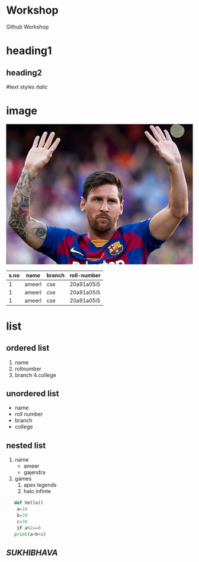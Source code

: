 # Workshop
Github Workshop 
# heading1
## heading2

#text styles
*italic*



# image
![messi](messi1.jpg)


|s.no|name|branch|roll-number|
|----|----|------|-----------|
|1|ameerl|cse|20a91a05i5|
|1|ameerl|cse|20a91a05i5|
|1|ameerl|cse|20a91a05i5|




# list
## ordered list
1. name
2. rollnumber
3. branch
4.college

## unordered list
- name
- roll number
- branch
- college

## nested list
1. name
   - ameer
   - gajendra
2. games
   1. apex legends
   2. halo infinte
  
```python 
   def hello()
    a=10
    b=20
    c=30
    if a%2==0
   print(a+b+c)
```
## *SUKHIBHAVA*
